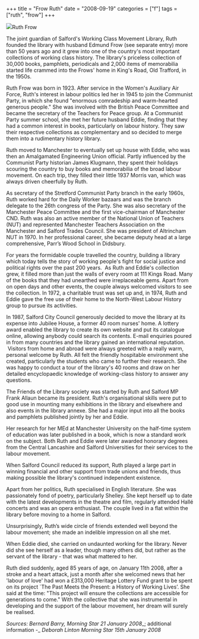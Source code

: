 +++
title = "Frow Ruth"
date = "2008-09-19"
categories = ["f"]
tags = ["ruth", "frow"]
+++

![](http://79.170.40.183/grahamstevenson.me.uk/images/stories/frow%20ruth.jpg)Ruth Frow

The joint guardian of Salford's Working Class Movement Library, Ruth founded the library with husband Edmund Frow (see separate entry) more than 50 years ago and it grew into one of the country's most important collections of working class history. The library's priceless collection of 30,000 books, pamphlets, periodicals and 2,000 items of memorabilia started life crammed into the Frows' home in King's Road, Old Trafford, in the 1950s.

Ruth Frow was born in 1923. After service in the Women's Auxiliary Air Force, Ruth's interest in labour politics led her in 1945 to join the Communist Party, in which she found "enormous comradeship and warm-hearted generous people." She was involved with the British Peace Committee and became the secretary of the Teachers for Peace group. At a Communist Party summer school, she met her future husband Eddie, finding that they had a common interest in books, particularly on labour history. They saw their respective collections as complementary and so decided to merge them into a rudimentary history library.

Ruth moved to Manchester to eventually set up house with Eddie, who was then an Amalgamated Engineering Union official. Partly influenced by the Communist Party historian James Klugmann, they spent their holidays scouring the country to buy books and memorabilia of the broad labour movement. On each trip, they filled their little 1937 Morris van, which was always driven cheerfully by Ruth.

As secretary of the Stretford Communist Party branch in the early 1960s, Ruth worked hard for the Daily Worker bazaars and was the branch delegate to the 26th congress of the Party. She was also secretary of the Manchester Peace Committee and the first vice-chairman of Manchester CND. Ruth was also an active member of the National Union of Teachers (NUT) and represented Manchester Teachers Association on the Manchester and Salford Trades Council. She was president of Altrincham NUT in 1970. In her professional career, she became deputy head at a large comprehensive, Parr’s Wood School in Didsbury.

For years the formidable couple travelled the country, building a library which today tells the story of working people's fight for social justice and political rights over the past 200 years.  As Ruth and Eddie's collection grew, it filled more than just the walls of every room at 111 Kings Road. Many of the books that they had unearthed were irreplaceable gems. Apart from on open days and other events, the couple always welcomed visitors to see the collection. In 1972, a charitable trust was set up and, in 1974, Ruth and Eddie gave the free use of their home to the North-West Labour History group to pursue its activities.

In 1987, Salford City Council generously decided to move the library at its expense into Jubilee House, a former 40 room nurses' home. A lottery award enabled the library to create its own website and put its catalogue online, allowing anybody could search its contents. E-mail enquiries poured in from many countries and the library gained an international reputation.  Visitors from home and abroad were always greeted with a really warm, personal welcome by Ruth. All felt the friendly hospitable environment she created, particularly the students who came to further their research. She was happy to conduct a tour of the library's 40 rooms and draw on her detailed encyclopaedic knowledge of working-class history to answer any questions.

The Friends of the Library society was started by Ruth and Salford MP Frank Allaun became its president. Ruth's organisational skills were put to good use in mounting many exhibitions in the library and elsewhere and also events in the library annexe. She had a major input into all the books and pamphlets published jointly by her and Eddie.  

Her research for her MEd at Manchester University on the half-time system of education was later published in a book, which is now a standard work on the subject. Both Ruth and Eddie were later awarded honorary degrees from the Central Lancashire and Salford Universities for their services to the labour movement.

When Salford Council reduced its support, Ruth played a large part in winning financial and other support from trade unions and friends, thus making possible the library's continued independent existence.

Apart from her politics, Ruth specialised in English literature. She was passionately fond of poetry, particularly Shelley. She kept herself up to date with the latest developments in the theatre and film, regularly attended Hallé concerts and was an opera enthusiast. The couple lived in a flat within the library before moving to a home in Salford. 

Unsurprisingly, Ruth’s wide circle of friends extended well beyond the labour movement; she made an indelible impression on all she met.

When Eddie died, she carried on undaunted working for the library. Never did she see herself as a leader, though many others did, but rather as the servant of the library - that was what mattered to her.

Ruth died suddenly, aged 85 years of age, on January 11th 2008, after a stroke and a heart attack, just a month after she welcomed news that her 'labour of love' had won a £313,000 Heritage Lottery Fund grant to be spent on its project \`The Past Meets the Present: a History of Working Lives’. She said at the time: "This project will ensure the collections are accessible for generations to come." With the collective that she was instrumental in developing and the support of the labour movement, her dream will surely be realised.

_Sources: Bernard Barry, Morning Star_ _21 January 2008__; additional information -_ _Deborah Linton Morning Star_ _15th January 2008_
